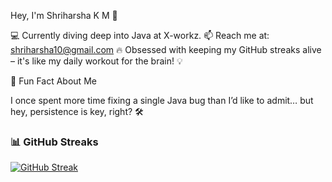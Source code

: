 Hey, I'm Shriharsha K M 👋

💻 Currently diving deep into Java at X-workz.
📫 Reach me at: shriharsha10@gmail.com
🔥 Obsessed with keeping my GitHub streaks alive – it's like my daily workout for the brain! 💡

🌟 Fun Fact About Me

I once spent more time fixing a single Java bug than I’d like to admit… but hey, persistence is key, right? 🛠️

### 📊 GitHub Streaks  
[![GitHub Streak](https://streak-stats.demolab.com/?user=ShriAlt&theme=dark&hide_border=true)](https://git.io/streak-stats)



 


